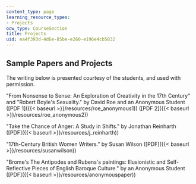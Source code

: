 ```yaml
---
content_type: page
learning_resource_types:
- Projects
ocw_type: CourseSection
title: Projects
uid: ea4f393d-4d6e-85be-e260-e196e4cb5832
---
```


Sample Papers and Projects
--------------------------

The writing below is presented courtesy of the students, and used with permission.

"From Nonsense to Sense: An Exploration of Creativity in the 17th Century" and "Robert Boyle's Sexuality." by David Roe and an Anonymous Student ([PDF 1]({{< baseurl >}}/resources/roe_anonymous1)) ([PDF 2]({{< baseurl >}}/resources/roe_anonymous2))

"Take the Chance of Anger: A Study in Shifts." by Jonathan Reinharth ([PDF]({{< baseurl >}}/resources/j_reinharth))

"17th-Century British Women Writers." by Susan Wilson ([PDF]({{< baseurl >}}/resources/susanwilson))

"Brome's The Antipodes and Rubens's paintings: Illusionistic and Self-Reflective Pieces of English Baroque Culture." by an Anonymous Student ([PDF]({{< baseurl >}}/resources/anonymouspaper))